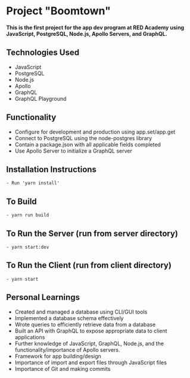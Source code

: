 # Project "Boomtown"

**This is the first project for the app dev program at RED Academy using JavaScript, PostgreSQL, Node.js, Apollo Servers, and GraphQL.**

## Technologies Used

- JavaScript
- PostgreSQL
- Node.js
- Apollo
- GraphQL
- GraphQL Playground

## Functionality

- Configure for development and production using app.set/app.get
- Connect to PostgreSQL using the node-postgres library
- Contain a package.json with all applicable fields completed
- Use Apollo Server to initialize a GraphQL server

## Installation Instructions

```
- Run 'yarn install'
```

## To Build

```
- yarn run build
```

## To Run the Server (run from server directory)

```
- yarn start:dev
```

## To Run the Client (run from client directory)

```
- yarn start
```

## Personal Learnings

- Created and managed a database using CLI/GUI tools
- Implemented a database schema effectively
- Wrote queries to efficiently retrieve data from a database
- Built an API with GraphQL to expose appropriate data to client applications
- Further knowledge of JavaScript, GraphQL, Node.js, and the functionality/importance of Apollo servers.
- Framework for app building/design
- Importance of import and export files through JavaScript files
- Importance of Git and making commits
